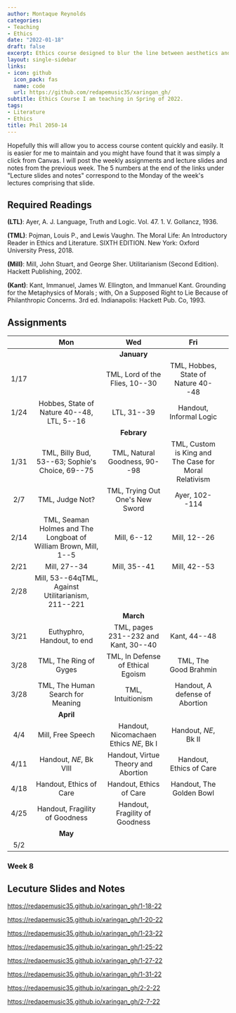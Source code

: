 ```yaml
---
author: Montaque Reynolds 
categories:
- Teaching
- Ethics
date: "2022-01-18"
draft: false
excerpt: Ethics course designed to blur the line between aesthetics and ethics.
layout: single-sidebar
links:
- icon: github 
  icon_pack: fas
  name: code 
  url: https://github.com/redapemusic35/xaringan_gh/
subtitle: Ethics Course I am teaching in Spring of 2022.
tags:
- Literature
- Ethics
title: Phil 2050-14
---
```


Hopefully this will allow you to access course content quickly and easily. It is easier for me to maintain and you might have found that it was simply a click from Canvas. I will post the weekly assignments and lecture slides and notes from the previous week. The 5 numbers at the end of the links under "Lecture slides and notes" correspond to the Monday of the week's lectures comprising that slide.

## Required Readings

**(LTL)**: Ayer, A. J. Language, Truth and Logic. Vol. 47. 1. V. Gollancz, 1936.

**(TML)**: Pojman, Louis P., and Lewis Vaughn. The Moral Life: An Introductory Reader in Ethics and Literature. SIXTH EDITION. New York: Oxford University Press, 2018.

**(Mill)**: Mill, John Stuart, and George Sher. Utilitarianism (Second Edition). Hackett Publishing, 2002.

**(Kant)**: Kant, Immanuel, James W. Ellington, and Immanuel Kant. Grounding for the Metaphysics of Morals ; with, On a Supposed Right to Lie Because of Philanthropic Concerns. 3rd ed. Indianapolis: Hackett Pub. Co, 1993.

## Assignments

||Mon|Wed|Fri||
|:---:|:---:|:---:|:---:|:---:|
|||**January**|||
|1/17||TML, Lord of the Flies, 10--30| TML, Hobbes, State of Nature 40--48||
|1/24|Hobbes, State of Nature 40--48, LTL, 5--16|LTL, 31--39|Handout, Informal Logic||
|||**Febrary**|||
|1/31|TML, Billy Bud, 53--63; Sophie's Choice, 69--75|TML, Natural Goodness, 90--98|TML, Custom is King and The Case for Moral Relativism||
|2/7|TML, Judge Not?|TML, Trying Out One's New Sword |Ayer, 102--114||
|2/14|TML, Seaman Holmes and The Longboat of William Brown, Mill, 1--5|Mill, 6--12|Mill, 12--26||
|2/21|Mill, 27--34|Mill, 35--41|Mill, 42--53|
|2/28|Mill, 53--64qTML, Against Utilitarianism, 211--221||
|||**March**|||
|3/21|Euthyphro, Handout, to end|TML, pages 231--232 and Kant, 30--40|Kant, 44--48||
| 3/28|TML, The Ring of Gyges|TML, In Defense of Ethical Egoism|TML, The Good Brahmin||
| 3/28 | TML, The Human Search for Meaning | TML, Intuitionism | Handout, A defense of Abortion |
||**April**||||
| 4/4 | Mill, Free Speech | Handout, Nicomachaen Ethics *NE*, Bk I | Handout, *NE*, Bk II |
| 4/11 |Handout, *NE*, Bk VIII|Handout, Virtue Theory and Abortion |Handout, Ethics of Care |
|4/18|Handout, Ethics of Care|Handout, Ethics of Care | Handout, The Golden Bowl |
| 4/25 |Handout, Fragility of Goodness |Handout, Fragility of Goodness||  |||
||**May**|||||
|5/2|||||

### Week 8


## Lecuture Slides and Notes

https://redapemusic35.github.io/xaringan_gh/1-18-22

https://redapemusic35.github.io/xaringan_gh/1-20-22

https://redapemusic35.github.io/xaringan_gh/1-23-22

https://redapemusic35.github.io/xaringan_gh/1-25-22

https://redapemusic35.github.io/xaringan_gh/1-27-22

https://redapemusic35.github.io/xaringan_gh/1-31-22

https://redapemusic35.github.io/xaringan_gh/2-2-22

https://redapemusic35.github.io/xaringan_gh/2-7-22




